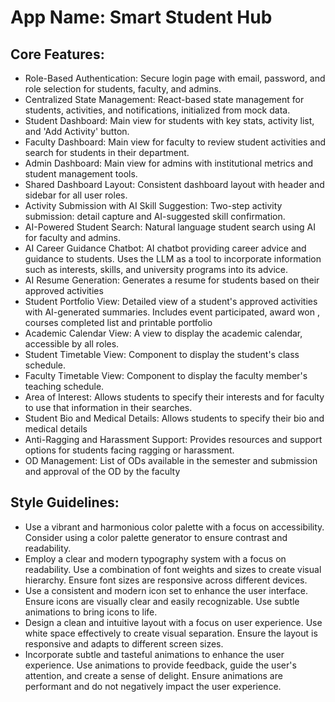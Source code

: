 # **App Name**: Smart Student Hub

## Core Features:

- Role-Based Authentication: Secure login page with email, password, and role selection for students, faculty, and admins.
- Centralized State Management: React-based state management for students, activities, and notifications, initialized from mock data.
- Student Dashboard: Main view for students with key stats, activity list, and 'Add Activity' button.
- Faculty Dashboard: Main view for faculty to review student activities and search for students in their department.
- Admin Dashboard: Main view for admins with institutional metrics and student management tools.
- Shared Dashboard Layout: Consistent dashboard layout with header and sidebar for all user roles.
- Activity Submission with AI Skill Suggestion: Two-step activity submission: detail capture and AI-suggested skill confirmation.
- AI-Powered Student Search: Natural language student search using AI for faculty and admins.
- AI Career Guidance Chatbot: AI chatbot providing career advice and guidance to students. Uses the LLM as a tool to incorporate information such as interests, skills, and university programs into its advice.
- AI Resume Generation: Generates a resume for students based on their approved activities
- Student Portfolio View: Detailed view of a student's approved activities with AI-generated summaries. Includes event participated, award won , courses completed list and printable portfolio
- Academic Calendar View: A view to display the academic calendar, accessible by all roles.
- Student Timetable View: Component to display the student's class schedule.
- Faculty Timetable View: Component to display the faculty member's teaching schedule.
- Area of Interest: Allows students to specify their interests and for faculty to use that information in their searches.
- Student Bio and Medical Details: Allows students to specify their bio and medical details
- Anti-Ragging and Harassment Support: Provides resources and support options for students facing ragging or harassment.
- OD Management: List of ODs available in the semester and submission and approval of the OD by the faculty

## Style Guidelines:

- Use a vibrant and harmonious color palette with a focus on accessibility. Consider using a color palette generator to ensure contrast and readability.
- Employ a clear and modern typography system with a focus on readability. Use a combination of font weights and sizes to create visual hierarchy. Ensure font sizes are responsive across different devices.
- Use a consistent and modern icon set to enhance the user interface. Ensure icons are visually clear and easily recognizable. Use subtle animations to bring icons to life.
- Design a clean and intuitive layout with a focus on user experience. Use white space effectively to create visual separation. Ensure the layout is responsive and adapts to different screen sizes.
- Incorporate subtle and tasteful animations to enhance the user experience. Use animations to provide feedback, guide the user's attention, and create a sense of delight. Ensure animations are performant and do not negatively impact the user experience.